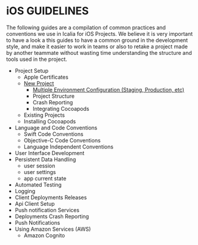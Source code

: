 # iOS GUIDELINES

The following guides are a compilation of common practices and conventions we use in Icalia for iOS Projects. We believe it is very important to have a look a this guides to have a common ground in the development style, and make it easier to work in teams or also to retake a project made by another teammate without wasting time understanding the structure and tools used in the project.

* Project Setup 
  * Apple Certificates
  * [New Project](./setup/newproject#new-project-setup)
    * [Multiple Environment Configuration (Staging, Production, etc)](./setup/newproject#multiple-environment-configuration)
    * Project Structure
    * Crash Reporting
    * Integrating Cocoapods
  * Existing Projects
  * Installing Cocoapods
* Language and Code Conventions
  * Swift Code Conventions
  * Objective-C Code Conventions
  * Language Independent Conventions
* User Interface Development
* Persistent Data Handling
  * user session
  * user settings
  * app current state
* Automated Testing
* Logging
* Client Deployments Releases
* Api Client Setup
* Push notification Services
* Deployments Crash Reporting
* Push Notifications
* Using Amazon Services (AWS)
  * Amazon Cognito